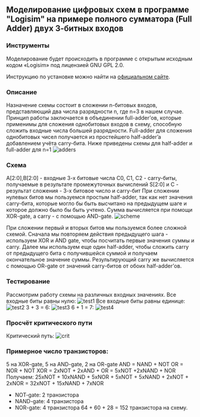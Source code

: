 ## Моделирование цифровых схем в программе "Logisim" на примере полного сумматора (Full Adder) двух 3-битных входов

### Инструменты
Моделирование будет происходить в программе с открытым исходным 
кодом «Logisim» под лицензией GNU GPL 2.0.

Инструкцию по установке можно найти на [официальном сайте](http://www.cburch.com/logisim/download.html).

### Описание 
Назначение схемы состоит в сложении n-битовых входов,
представляющий два числа разрядности n, где n=3 в нашем случае.
Принцип работы заключается в объединении full-adder’ов, которые
применимы для сложения однобитовых входов в схему, способную сложить
входные числа большей разрядности. Full-adder для сложения
однобитовых чисел получается из простейшего half-adder’a добавлением
учёта carry-бита. Ниже приведены схемы для half-adder и full-adder для
n=1
![adders](https://github.com/RustamSubkhankulov/digital-electronics/blob/main/fulladder/pics/adders.png)

### Схема
A[2:0],B[2:0] - входные 3-х битовые числа
С0, С1, С2 - carry-биты, получаемые в результате промежуточных
вычислений
S[2:0] и C - результат сложения - 3-х битовое число и carry-бит
При сложении нулевых битов мы пользуемся простым half-adder, так
как нет значения carry-бита, которые могло бы быть высчитано на
предыдущем шаге и которое должно было бы быть учтено. Сумма
вычисляется при помощи XOR-gate, а carry - с помощью AND-gate.
![scheme](https://github.com/RustamSubkhankulov/digital-electronics/blob/main/fulladder/pics/scheme.png)

При сложении первый и вторых битов мы пользуемся более сложной
схемой. Сначала мы повторяем действия предыдущего шага - используем
XOR и AND gate, чтобы посчитать первые значения суммы и carry. Далее
мы используем еще один half-adder, чтобы сложить carry от предыдущего
бита с получившейся суммой и получаем окончательное значение суммы.
Результирующий сarry же вычисляется с помощью OR-gate от значений
сarry-битов от обоих half-adder’ов.

### Тестирование
Рассмотрим работу схемы на различных входных значениях.
Все входные биты равны нулю:
![test1](https://github.com/RustamSubkhankulov/digital-electronics/blob/main/fulladder/pics/test1.png)
Все входные биты равны единице:
![test2](https://github.com/RustamSubkhankulov/digital-electronics/blob/main/fulladder/pics/test2.png)
3 + 3 = 6:
![test3](https://github.com/RustamSubkhankulov/digital-electronics/blob/main/fulladder/pics/test3.png)
6 + 1 = 7:
![test4](https://github.com/RustamSubkhankulov/digital-electronics/blob/main/fulladder/pics/test4.png)

### Просчёт критического пути
Критический путь:
![crit](https://github.com/RustamSubkhankulov/digital-electronics/blob/main/fulladder/pics/crit.png)

### Примерное число транзисторов:
5 на XOR-gate, 5 на AND-gate, 2 на OR-gate
AND = NAND + NOT
OR = NOR + NOT
XOR = 2xNOT + 2xAND + OR = 5xNOT +2xNAND + NOR
Получаем: 25xNOT + 10xNAND + 5xNOR + 5xNOT + 5xNAND +
2xNOT + 2xNOR = 32xNOT + 15xNAND + 7xNOR
- NOT-gate: 2 транзистора
- NAND-gate: 4 транзистора
- NOR-gate: 4 транзистора
64 + 60 + 28 = 152 транзистора на схему.
